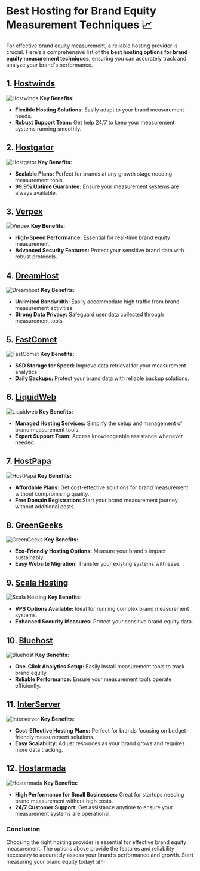 # Best Hosting for Brand Equity Measurement Techniques 📈

For effective brand equity measurement, a reliable hosting provider is crucial. Here’s a comprehensive list of the **best hosting options for brand equity measurement techniques**, ensuring you can accurately track and analyze your brand's performance.

## 1. [Hostwinds](https://snipitx.com/hostwinds-jy)
![Hostwinds](https://i.imgur.com/53aSNXx.jpeg "Hostwinds Hosting")
**Key Benefits:**
- **Flexible Hosting Solutions:** Easily adapt to your brand measurement needs.
- **Robust Support Team:** Get help 24/7 to keep your measurement systems running smoothly.

## 2. [Hostgator](https://snipitx.com/hostgator-jy)
![Hostgator](https://i.imgur.com/BcVkH57.jpeg "Hostgator Hosting")
**Key Benefits:**
- **Scalable Plans:** Perfect for brands at any growth stage needing measurement tools.
- **99.9% Uptime Guarantee:** Ensure your measurement systems are always available.

## 3. [Verpex](https://snipitx.com/verpex-jy)
![Verpex](https://i.imgur.com/6x5LhiS.jpeg "Verpex Hosting")
**Key Benefits:**
- **High-Speed Performance:** Essential for real-time brand equity measurement.
- **Advanced Security Features:** Protect your sensitive brand data with robust protocols.

## 4. [DreamHost](https://snipitx.com/dreamhost-jy)
![Dreamhost](https://i.imgur.com/rXIg8ip.jpeg "Dreamhost Hosting")
**Key Benefits:**
- **Unlimited Bandwidth:** Easily accommodate high traffic from brand measurement activities.
- **Strong Data Privacy:** Safeguard user data collected through measurement tools.

## 5. [FastComet](https://snipitx.com/fastcomet-jy)
![FastComet](https://i.imgur.com/7qgXuWp.png "FastComet Hosting")
**Key Benefits:**
- **SSD Storage for Speed:** Improve data retrieval for your measurement analytics.
- **Daily Backups:** Protect your brand data with reliable backup solutions.

## 6. [LiquidWeb](https://snipitx.com/liquidweb-jy)
![Liquidweb](https://i.imgur.com/4IvT9SC.jpeg "Liquidweb Hosting")
**Key Benefits:**
- **Managed Hosting Services:** Simplify the setup and management of brand measurement tools.
- **Expert Support Team:** Access knowledgeable assistance whenever needed.

## 7. [HostPapa](https://snipitx.com/hostpapa-jy)
![HostPapa](https://i.imgur.com/ouDTkvl.jpeg "HostPapa Hosting")
**Key Benefits:**
- **Affordable Plans:** Get cost-effective solutions for brand measurement without compromising quality.
- **Free Domain Registration:** Start your brand measurement journey without additional costs.

## 8. [GreenGeeks](https://snipitx.com/greengeeks-jy)
![GreenGeeks](https://i.imgur.com/eEwuntu.jpg "GreenGeeks Hosting")
**Key Benefits:**
- **Eco-Friendly Hosting Options:** Measure your brand's impact sustainably.
- **Easy Website Migration:** Transfer your existing systems with ease.

## 9. [Scala Hosting](https://snipitx.com/scala-jy)
![Scala Hosting](https://i.imgur.com/uJ5JIK3.png "Scala Web Hosting")
**Key Benefits:**
- **VPS Options Available:** Ideal for running complex brand measurement systems.
- **Enhanced Security Measures:** Protect your sensitive brand equity data.

## 10. [Bluehost](https://snipitx.com/bluehost-jy)
![Bluehost](https://i.imgur.com/PasFF9E.jpeg "Bluehost Hosting")
**Key Benefits:**
- **One-Click Analytics Setup:** Easily install measurement tools to track brand equity.
- **Reliable Performance:** Ensure your measurement tools operate efficiently.

## 11. [InterServer](https://snipitx.com/interserver-jy)
![Interserver](https://i.imgur.com/OM5dOEW.jpeg "Interserver Hosting")
**Key Benefits:**
- **Cost-Effective Hosting Plans:** Perfect for brands focusing on budget-friendly measurement solutions.
- **Easy Scalability:** Adjust resources as your brand grows and requires more data tracking.

## 12. [Hostarmada](https://snipitx.com/hostarmada-jy)
![Hostarmada](https://i.imgur.com/KFbdf3o.jpeg "Hostarmada Hosting")
**Key Benefits:**
- **High Performance for Small Businesses:** Great for startups needing brand measurement without high costs.
- **24/7 Customer Support:** Get assistance anytime to ensure your measurement systems are operational.

### Conclusion
Choosing the right hosting provider is essential for effective brand equity measurement. The options above provide the features and reliability necessary to accurately assess your brand’s performance and growth. Start measuring your brand equity today! 📊✨
